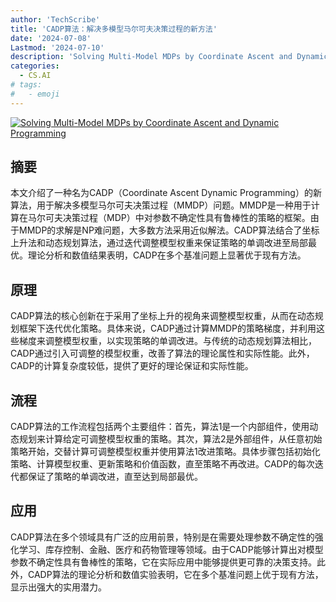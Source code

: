```yaml
---
author: 'TechScribe'
title: 'CADP算法：解决多模型马尔可夫决策过程的新方法'
date: '2024-07-08'
Lastmod: '2024-07-10'
description: 'Solving Multi-Model MDPs by Coordinate Ascent and Dynamic Programming'
categories:
  - CS.AI
# tags:
#   - emoji
---
```


[![Solving Multi-Model MDPs by Coordinate Ascent and Dynamic Programming](https://arxiv-research-1301205113.cos.ap-guangzhou.myqcloud.com/images/2407.06329v1.pdf_0.jpg)](https://arxiv.org/abs/2407.06329v1)

## 摘要

本文介绍了一种名为CADP（Coordinate Ascent Dynamic Programming）的新算法，用于解决多模型马尔可夫决策过程（MMDP）问题。MMDP是一种用于计算在马尔可夫决策过程（MDP）中对参数不确定性具有鲁棒性的策略的框架。由于MMDP的求解是NP难问题，大多数方法采用近似解法。CADP算法结合了坐标上升法和动态规划算法，通过迭代调整模型权重来保证策略的单调改进至局部最优。理论分析和数值结果表明，CADP在多个基准问题上显著优于现有方法。<!--more-->

## 原理

CADP算法的核心创新在于采用了坐标上升的视角来调整模型权重，从而在动态规划框架下迭代优化策略。具体来说，CADP通过计算MMDP的策略梯度，并利用这些梯度来调整模型权重，以实现策略的单调改进。与传统的动态规划算法相比，CADP通过引入可调整的模型权重，改善了算法的理论属性和实际性能。此外，CADP的计算复杂度较低，提供了更好的理论保证和实际性能。

## 流程

CADP算法的工作流程包括两个主要组件：首先，算法1是一个内部组件，使用动态规划来计算给定可调整模型权重的策略。其次，算法2是外部组件，从任意初始策略开始，交替计算可调整模型权重并使用算法1改进策略。具体步骤包括初始化策略、计算模型权重、更新策略和价值函数，直至策略不再改进。CADP的每次迭代都保证了策略的单调改进，直至达到局部最优。

## 应用

CADP算法在多个领域具有广泛的应用前景，特别是在需要处理参数不确定性的强化学习、库存控制、金融、医疗和药物管理等领域。由于CADP能够计算出对模型参数不确定性具有鲁棒性的策略，它在实际应用中能够提供更可靠的决策支持。此外，CADP算法的理论分析和数值实验表明，它在多个基准问题上优于现有方法，显示出强大的实用潜力。